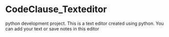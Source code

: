 # CodeClause_Texteditor
python development project. 
This is a text editor created using python. 
You can add your text or save notes in this editor 
